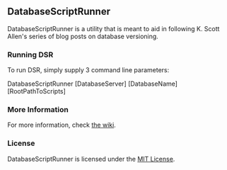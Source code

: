 ## DatabaseScriptRunner

DatabaseScriptRunner is a utility that is meant to aid in following K. Scott Allen's series of blog posts on database versioning.

### Running DSR
To run DSR, simply supply 3 command line parameters:

DatabaseScriptRunner [DatabaseServer] [DatabaseName] [RootPathToScripts]

### More Information

For more information, check [the wiki](https://github.com/CognisIT/DatabaseScriptRunner/wiki).

### License

DatabaseScriptRunner is licensed under the [MIT License](https://github.com/CognisIT/DatabaseScriptRunner/blob/master/license).